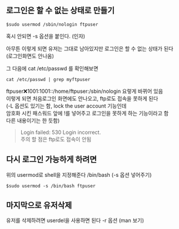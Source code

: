 ## 로그인은 할 수 없는 상태로 만들기
```
$sudo usermod /sbin/nologin ftpuser
```
혹시 안되면 -s 옵션을 붙인다. (인자)   

아무튼 이렇게 되면 유저는 그대로 남아있지만 로그인은 할 수 없는 상태가 된다     
(로그인화면도 안나옴)

그 다음에 cat /etc/passwd 를 확인해보면  
```
cat /etc/passwd | grep myftpuser
```   
ftpuser:x:1001:1001::/home/ftpuser:/sbin/nologin 요렇게 바뀌어 있음   
이렇게 되면 처음로그인 화면에도 안나오고, ftp로도 접속을 못하게 된다  
(-L 옵션도 있기는 함, lock the user account 기능인데    
암호화 시킨 패스워드 앞에 !를 넣어주고 로그인을 못하게 하는 기능이라고 함   
다른 내용이기는 한 듯함)

> Login failed: 530 Login incorrect.   
주의 할 점은 ftp로도 접속이 안됨

## 다시 로그인 가능하게 하려면    
위의 usermod로 shell을 지정해준다 /bin/bash (-s 옵션 넣어주기)   

```
$sudo usermod -s /bin/bash ftpuser
```


## 마지막으로 유저삭제
유저를 삭제하려면 userdel을 사용하면 된다 -r 옵션 (man 보기)